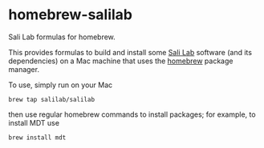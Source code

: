homebrew-salilab
================

Sali Lab formulas for homebrew.

This provides formulas to build and install some [Sali Lab](http://salilab.org/)
software (and its dependencies) on a Mac machine that uses the
[homebrew](http://mxcl.github.com/homebrew/) package manager.

To use, simply run on your Mac

    brew tap salilab/salilab

then use regular homebrew commands to install packages; for example, to
install MDT use

    brew install mdt

